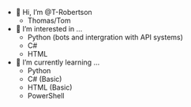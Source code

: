 - 👋 Hi, I’m @T-Robertson
  - Thomas/Tom
- 👀 I’m interested in ...
  - Python (bots and intergration with API systems)
  - C#
  - HTML
- 🌱 I’m currently learning ...
  - Python
  - C# (Basic)
  - HTML (Basic)
  - PowerShell
